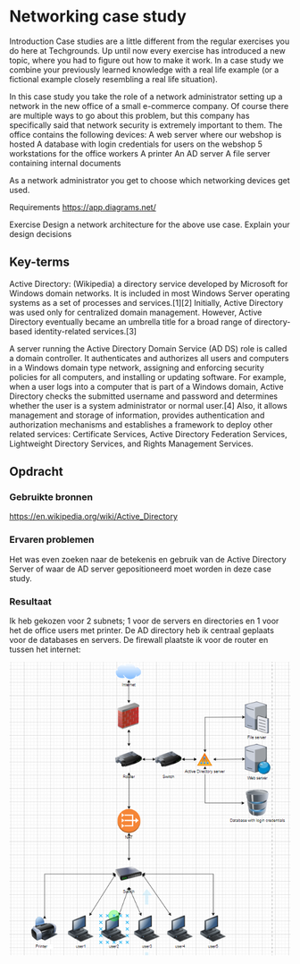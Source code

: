 # Networking case study

Introduction
Case studies are a little different from the regular exercises you do here at Techgrounds. Up until now every exercise has introduced a new topic, where you had to figure out how to make it work. In a case study we combine your previously learned knowledge with a real life example (or a fictional example closely resembling a real life situation).

In this case study you take the role of a network administrator setting up a network in the new office of a small e-commerce company. Of course there are multiple ways to go about this problem, but this company has specifically said that network security is extremely important to them.
The office contains the following devices:
A web server where our webshop is hosted
A database with login credentials for users on the webshop
5 workstations for the office workers
A printer
An AD server
A file server containing internal documents

As a network administrator you get to choose which networking devices get used.

Requirements
https://app.diagrams.net/

Exercise
Design a network architecture for the above use case.
Explain your design decisions


## Key-terms
 Active Directory: (Wikipedia) a directory service developed by Microsoft for Windows domain networks. It is included in most Windows Server operating systems as a set of processes and services.[1][2] Initially, Active Directory was used only for centralized domain management. However, Active Directory eventually became an umbrella title for a broad range of directory-based identity-related services.[3]

A server running the Active Directory Domain Service (AD DS) role is called a domain controller. It authenticates and authorizes all users and computers in a Windows domain type network, assigning and enforcing security policies for all computers, and installing or updating software. For example, when a user logs into a computer that is part of a Windows domain, Active Directory checks the submitted username and password and determines whether the user is a system administrator or normal user.[4] Also, it allows management and storage of information, provides authentication and authorization mechanisms and establishes a framework to deploy other related services: Certificate Services, Active Directory Federation Services, Lightweight Directory Services, and Rights Management Services.

## Opdracht
### Gebruikte bronnen
https://en.wikipedia.org/wiki/Active_Directory

### Ervaren problemen
Het was even zoeken naar de betekenis en gebruik van de Active Directory Server of waar de AD server gepositioneerd moet worden in deze case study.

### Resultaat
Ik heb gekozen voor 2 subnets; 1 voor de servers en directories en 1 voor het de office users met printer.
De AD directory heb ik centraal geplaats voor de databases en servers. De firewall plaatste ik voor de router en tussen het internet:

![Alt text](../00_includes/Week3/NTW-07.PNG)
